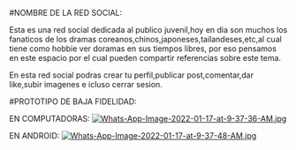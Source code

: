 #NOMBRE DE LA RED SOCIAL:

Esta es una red social dedicada al publico juvenil,hoy en dia son muchos los fanaticos de los dramas coreanos,chinos,japoneses,tailandeses,etc,al cual tiene como hobbie ver doramas en sus tiempos libres, por eso pensamos en este espacio por el cual pueden compartir referencias sobre este tema.

En esta red social podras crear tu perfil,publicar post,comentar,dar like,subir imagenes e icluso cerrar sesion.


#PROTOTIPO DE BAJA FIDELIDAD:

EN COMPUTADORAS:
[![Whats-App-Image-2022-01-17-at-9-37-36-AM.jpg](https://i.postimg.cc/3NSfbYvb/Whats-App-Image-2022-01-17-at-9-37-36-AM.jpg)](https://postimg.cc/PvDMCGKm)

EN ANDROID:
[![Whats-App-Image-2022-01-17-at-9-37-48-AM.jpg](https://i.postimg.cc/xjxsQjX6/Whats-App-Image-2022-01-17-at-9-37-48-AM.jpg)](https://postimg.cc/fkd7jNjd)
